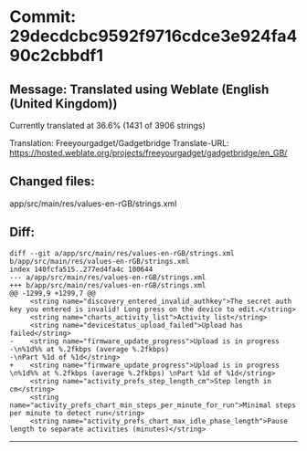 # Commit: 29decdcbc9592f9716cdce3e924fa490c2cbbdf1
## Message: Translated using Weblate (English (United Kingdom))

Currently translated at 36.6% (1431 of 3906 strings)

Translation: Freeyourgadget/Gadgetbridge
Translate-URL: https://hosted.weblate.org/projects/freeyourgadget/gadgetbridge/en_GB/
## Changed files:
app/src/main/res/values-en-rGB/strings.xml

## Diff:
```
diff --git a/app/src/main/res/values-en-rGB/strings.xml b/app/src/main/res/values-en-rGB/strings.xml
index 140fcfa515..277ed4fa4c 100644
--- a/app/src/main/res/values-en-rGB/strings.xml
+++ b/app/src/main/res/values-en-rGB/strings.xml
@@ -1299,9 +1299,7 @@
     <string name="discovery_entered_invalid_authkey">The secret auth key you entered is invalid! Long press on the device to edit.</string>
     <string name="charts_activity_list">Activity list</string>
     <string name="devicestatus_upload_failed">Upload has failed</string>
-    <string name="firmware_update_progress">Upload is in progress
-\n%1d%% at %.2fkbps (average %.2fkbps)
-\nPart %1d of %1d</string>
+    <string name="firmware_update_progress">Upload is in progress \n%1d%% at %.2fkbps (average %.2fkbps) \nPart %1d of %1d</string>
     <string name="activity_prefs_step_length_cm">Step length in cm</string>
     <string name="activity_prefs_chart_min_steps_per_minute_for_run">Minimal steps per minute to detect run</string>
     <string name="activity_prefs_chart_max_idle_phase_length">Pause length to separate activities (minutes)</string>
```
-----------------------------------
